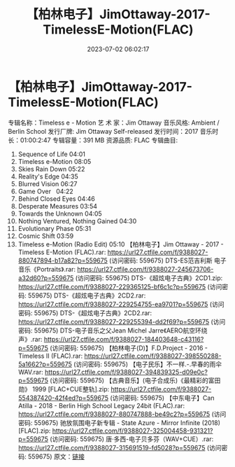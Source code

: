 ﻿---
title: 【柏林电子】JimOttaway-2017-TimelessE-Motion(FLAC)
date: 2023-07-02 06:02:17
categories: 古典音乐、新世纪、纯音雅乐
tags: 纯音雅乐
---
# 【柏林电子】JimOttaway-2017-TimelessE-Motion(FLAC)

专辑名称：Timeless e - Motion
艺 术 家：Jim Ottaway
音乐风格: Ambient / Berlin School
发行厂牌: Jim Ottaway Self-released
发行时间：2017
音乐时长：01:00:2:47
专辑容量：391 MB
资源品质: FLAC
专辑曲目:
01. Sequence of Life
04:01
02. Timeless e-Motion
08:05
03. Skies Rain Down
05:22
04. Reality's Edge
04:35
05. Blurred Vision
06:27
06. Game Over   04:22
07. Behind Closed Eyes
04:46
08. Desperate Measures
03:54
09. Towards the Unknown
04:05
10. Nothing Ventured, Nothing Gained
04:30
11. Evolutionary Phase
05:31
12. Cosmic Shift
03:59
13. Timeless e-Motion (Radio Edit)
05:10
【柏林电子】Jim Ottaway - 2017 - Timeless E-Motion (FLAC).rar:
https://url27.ctfile.com/f/9388027-880747894-b17a82?p=559675
(访问密码: 559675)
DTS-ES范吉利斯 电子音乐《Portraits》.rar: https://url27.ctfile.com/f/9388027-245673706-a32d60?p=559675
(访问密码: 559675)
DTS-《超炫电子古典》2CD1.zip: https://url27.ctfile.com/f/9388027-229365125-bf6c1c?p=559675
(访问密码: 559675)
DTS-《超炫电子古典》2CD2.rar: https://url27.ctfile.com/f/9388027-229254755-ea9701?p=559675
(访问密码: 559675)
DTS-《超炫电子古典》2CD2.rar: https://url27.ctfile.com/f/9388027-229255394-dd2f69?p=559675
(访问密码: 559675)
DTS-电子音乐之父Jean Michel Jarre《AERO航空环绕声》.rar: https://url27.ctfile.com/f/9388027-184403648-c43116?p=559675
(访问密码: 559675)
【柏林电子(D)】F.D.Project - 2016 - Timeless II (FLAC).rar: https://url27.ctfile.com/f/9388027-398550288-5a1662?p=559675
(访问密码: 559675)
【电子民乐】不一样.-.早春的雨伞WAV.rar: https://url27.ctfile.com/f/9388027-394839325-d09e0c?p=559675
(访问密码: 559675)
【古典音乐】(电子合成乐)《最精彩的富田勋》 1999 [FLAC+CUE整轨].zip: https://url27.ctfile.com/f/9388027-554387420-42f4ed?p=559675
(访问密码: 559675)
【中东电子】Can Atilla - 2018 - Berlin High School Legacy 24bit
(FLAC).rar: https://url27.ctfile.com/f/9388027-880747888-be49c2?p=559675
(访问密码: 559675)
驰放氛围电子新专辑 - State Azure - Mirror Infinite (2018)[FLAC].zip:
https://url27.ctfile.com/f/9388027-325004458-931321?p=559675
(访问密码: 559675)
唐·多西-电子贝多芬（WAV+CUE）.rar: https://url27.ctfile.com/f/9388027-315691519-fd5028?p=559675
(访问密码: 559675)
原文：[链接](https://blog.sina.com.cn/s/blog_1647c7e76010312in.html)